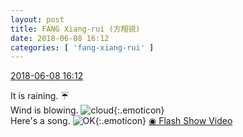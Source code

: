```yaml
---
layout: post
title: FANG Xiang-rui (方翔锐)
date: 2018-06-08 16:12
categories: [ 'fang-xiang-rui' ]
---
```


<div class="weibo-info">
  <a href="https://weibo.com/6117583008/Gkq9k7cuo">2018-06-08 16:12</a>
</div>

It is raining. ☔️  
Wind is blowing. ![cloud](https://img.t.sinajs.cn/t4/appstyle/expression/ext/normal/61/2018new_yunduo_org.png){:.emoticon}  
Here's a song. ![OK](https://img.t.sinajs.cn/t4/appstyle/expression/ext/normal/45/2018new_ok_org.png){:.emoticon} [◉ Flash Show Video](https://www.miaopai.com/show/CWYar3QlZcMlqemkouOlrIrDfgWpy~QHZGSeYw__.htm)
